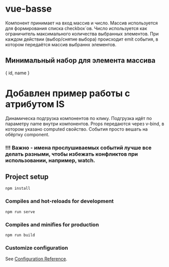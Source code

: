# vue-basse

Компонент принимает на вход массив и число.
Массив используется для формирования списка checkbox`ов.
Число используется как ограничитель максимального количества выбранных элементов.
При каждом действии (выбор/снятие выбора) происходит emit события, в котором передаётся массив выбраннх элементов.

## Минимальный набор для элемента массива
{ id, name }

# Добавлен пример работы с атрибутом IS
Динамическа подгрузка компонентов по клику. Подгрузка идёт по параметру name внутри компонентов. Props передаются через v-bind, в котором указано computed свойство. События просто вешать на обёртку component.
### !!! Важно - имена прослушиваемых событий лучше все делать разными, чтобы избежать конфликтов при использовании, например, watch.
## Project setup
```
npm install
```

### Compiles and hot-reloads for development
```
npm run serve
```

### Compiles and minifies for production
```
npm run build
```

### Customize configuration
See [Configuration Reference](https://cli.vuejs.org/config/).
